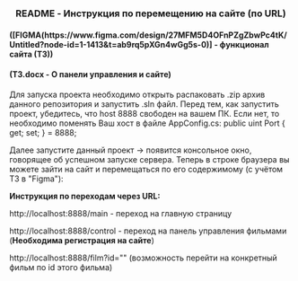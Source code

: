 <h3 align="center"> README - Инструкция по перемещению на сайте (по URL) </h3>
<h4>([FIGMA(https://www.figma.com/design/27MFM5D4OFnPZgZbwPc4tK/Untitled?node-id=1-1413&t=ab9rq5pXGn4wGg5s-0)] - функционал сайта (ТЗ)) </h4>
<h4>(ТЗ.docx - О панели управления и сайте) </h4>

Для запуска проекта необходимо открыть распаковать .zip архив данного репозитория и запустить .sln файл. Перед тем, как запустить проект, убедитесь, что host 8888 свободен на вашем ПК. Если нет, то необходимо поменять Ваш хост в файле AppConfig.cs: public uint Port { get; set; } = 8888;
 
Далее запустите данный проект -> появится консольное окно, говорящее об успешном запуске сервера.
Теперь в строке браузера вы можете зайти на сайт и перемещаться по его содержимому (с учётом ТЗ в "Figma"):

**Инструкция по переходам через URL:**

http://localhost:8888/main - переход на главную страницу

http://localhost:8888/control - переход на панель управления фильмами (**Необходима регистрация на сайте**)

http://localhost:8888/film?id="" (возможность перейти на конкретный фильм по id этого фильма)



